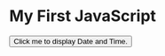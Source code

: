 <!-- ---
templateKey: 'blog-post'
title: '132456789'
date: 2020-07-07T15:04:10.000Z
featuredpost: true
description: >-
  000000000000000000000
tags:
  - jamaica
  - green beans
  - flavor
  - tasting
--- -->

<!DOCTYPE html>
<html>
<body>

<h1>My First JavaScript</h1>

<button type="button"
onclick="document.getElementById('demo').innerHTML = Date()">
Click me to display Date and Time.</button>

<p id="demo"></p>

</body>
</html> 